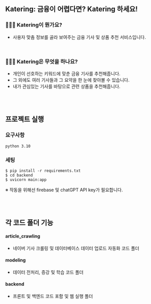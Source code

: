 ## Katering: 금융이 어렵다면? Katering 하세요!

### 🤷🏻‍♂️ Katering이 뭔가요?
- 사용자 맞춤 정보를 골라 보여주는 금융 기사 및 상품 추천 서비스입니다.

<br>

### 🤷🏻‍♀️ Katering은 무엇을 하나요?
- 개인이 선호하는 키워드에 맞춘 금융 기사를 추천해줍니다.
- 그 외에도 여러 기사들과 그 요약을 한 눈에 찾아볼 수 있습니다.
- 내가 관심있는 기사를 바탕으로 관련 상품을 추천해줍니다. 

<br>
<br>

## 프로젝트 실행
### 요구사항
```
python 3.10
```

### 세팅
```
$ pip install -r requirements.txt
$ cd backend
$ uvicorn main:app
```

※ 작동을 위해선 firebase 및 chatGPT API key가 필요합니다.

<br>
<br>

## 각 코드 폴더 기능
#### article_crawling
- 네이버 기사 크롤링 및 데이터베이스 데이터 업로드 자동화 코드 폴더

#### modeling
- 데이터 전처리, 증강 및 학습 코드 폴더

#### backend
- 프론트 및 백엔드 코드 포함 및 웹 실행 폴더
